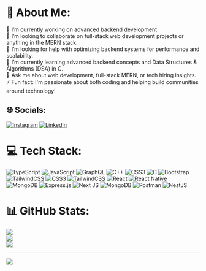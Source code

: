 # 💫 About Me:
🔭 I’m currently working on advanced backend development<br>👯 I’m looking to collaborate on full-stack web development projects or anything in the MERN stack.<br>🤝 I’m looking for help with optimizing backend systems for performance and scalability.<br>🌱 I’m currently learning advanced backend concepts and Data Structures & Algorithms (DSA) in C.<br>💬 Ask me about web development, full-stack MERN, or tech hiring insights.<br>⚡ Fun fact: I'm passionate about both coding and helping build communities around technology!


## 🌐 Socials:
[![Instagram](https://img.shields.io/badge/Instagram-%23E4405F.svg?logo=Instagram&logoColor=white)](https://instagram.com/abhik_patra_) [![LinkedIn](https://img.shields.io/badge/LinkedIn-%230077B5.svg?logo=linkedin&logoColor=white)](https://linkedin.com/in/patra-abhik) 

# 💻 Tech Stack:
![TypeScript](https://img.shields.io/badge/typescript-%23007ACC.svg?style=for-the-badge&logo=typescript&logoColor=white) ![JavaScript](https://img.shields.io/badge/javascript-%23323330.svg?style=for-the-badge&logo=javascript&logoColor=%23F7DF1E) ![GraphQL](https://img.shields.io/badge/-GraphQL-E10098?style=for-the-badge&logo=graphql&logoColor=white) ![C++](https://img.shields.io/badge/c++-%2300599C.svg?style=for-the-badge&logo=c%2B%2B&logoColor=white) ![CSS3](https://img.shields.io/badge/css3-%231572B6.svg?style=for-the-badge&logo=css3&logoColor=white) ![C](https://img.shields.io/badge/c-%2300599C.svg?style=for-the-badge&logo=c&logoColor=white) ![Bootstrap](https://img.shields.io/badge/bootstrap-%238511FA.svg?style=for-the-badge&logo=bootstrap&logoColor=white) ![TailwindCSS](https://img.shields.io/badge/tailwindcss-%2338B2AC.svg?style=for-the-badge&logo=tailwind-css&logoColor=white) ![CSS3](https://img.shields.io/badge/css3-%231572B6.svg?style=for-the-badge&logo=css3&logoColor=white) ![TailwindCSS](https://img.shields.io/badge/tailwindcss-%2338B2AC.svg?style=for-the-badge&logo=tailwind-css&logoColor=white) ![React](https://img.shields.io/badge/react-%2320232a.svg?style=for-the-badge&logo=react&logoColor=%2361DAFB) ![React Native](https://img.shields.io/badge/react_native-%2320232a.svg?style=for-the-badge&logo=react&logoColor=%2361DAFB) ![MongoDB](https://img.shields.io/badge/MongoDB-%234ea94b.svg?style=for-the-badge&logo=mongodb&logoColor=white) ![Express.js](https://img.shields.io/badge/express.js-%23404d59.svg?style=for-the-badge&logo=express&logoColor=%2361DAFB) ![Next JS](https://img.shields.io/badge/Next-black?style=for-the-badge&logo=next.js&logoColor=white) ![MongoDB](https://img.shields.io/badge/MongoDB-%234ea94b.svg?style=for-the-badge&logo=mongodb&logoColor=white) ![Postman](https://img.shields.io/badge/Postman-FF6C37?style=for-the-badge&logo=postman&logoColor=white) ![NestJS](https://img.shields.io/badge/nestjs-%23E0234E.svg?style=for-the-badge&logo=nestjs&logoColor=white)
# 📊 GitHub Stats:
![](https://github-readme-stats.vercel.app/api?username=abhik1289&theme=calm&hide_border=false&include_all_commits=false&count_private=false)<br/>
![](https://github-readme-streak-stats.herokuapp.com/?user=abhik1289&theme=calm&hide_border=false)<br/>
![](https://github-readme-stats.vercel.app/api/top-langs/?username=abhik1289&theme=calm&hide_border=false&include_all_commits=false&count_private=false&layout=compact)

---
[![](https://visitcount.itsvg.in/api?id=abhik1289&icon=0&color=0)](https://visitcount.itsvg.in)

<!-- Proudly created with GPRM ( https://gprm.itsvg.in ) -->
